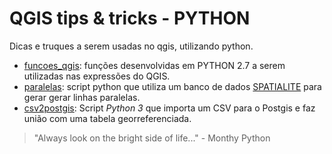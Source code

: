 # QGIS tips & tricks - PYTHON
Dicas e truques a serem usadas no qgis, utilizando python.

* [funcoes_qgis](https://github.com/kylefelipe/qgis-tips-tricks/tree/master/python/funcoes_qgis): funções desenvolvidas em PYTHON 2.7 a serem utilizadas nas expressões do QGIS.
* [paralelas](https://github.com/kylefelipe/qgis-tips-tricks/tree/master/python/paralelas): script python que utiliza um banco de dados [SPATIALITE](http://www.gaia-gis.it/gaia-sins/spatialite-cookbook/index.html) para gerar gerar linhas paralelas.
* [csv2postgis](https://github.com/kylefelipe/qgis-tips-tricks/tree/master/python/csv2postgis): Script _Python 3_ que importa um CSV para o Postgis e faz união com uma tabela georreferenciada.

> "Always look on the bright side of life..."  - Monthy Python

